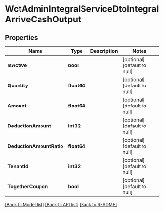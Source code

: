 # WctAdminIntegralServiceDtoIntegralArriveCashOutput

## Properties
Name | Type | Description | Notes
------------ | ------------- | ------------- | -------------
**IsActive** | **bool** |  | [optional] [default to null]
**Quantity** | **float64** |  | [optional] [default to null]
**Amount** | **float64** |  | [optional] [default to null]
**DeductionAmount** | **int32** |  | [optional] [default to null]
**DeductionAmountRatio** | **float64** |  | [optional] [default to null]
**TenantId** | **int32** |  | [optional] [default to null]
**TogetherCoupon** | **bool** |  | [optional] [default to null]

[[Back to Model list]](../README.md#documentation-for-models) [[Back to API list]](../README.md#documentation-for-api-endpoints) [[Back to README]](../README.md)

